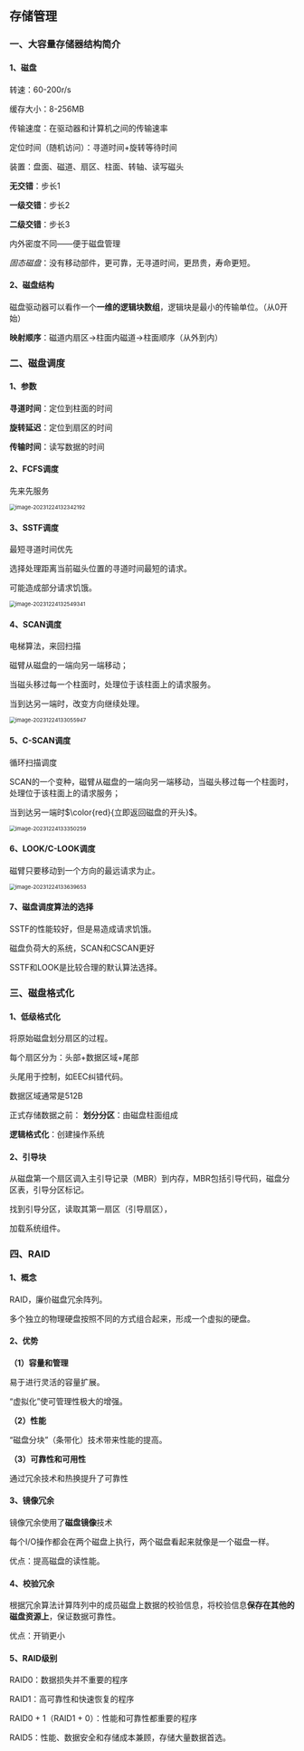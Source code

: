 ## 存储管理

### 一、大容量存储器结构简介

#### 1、磁盘

转速：60-200r/s

缓存大小：8-256MB

传输速度：在驱动器和计算机之间的传输速率

定位时间（随机访问）：寻道时间+旋转等待时间



装置：盘面、磁道、扇区、柱面、转轴、读写磁头

**无交错**：步长1

**一级交错**：步长2

**二级交错**：步长3



内外密度不同——便于磁盘管理

*固态磁盘*：没有移动部件，更可靠，无寻道时间，更昂贵，寿命更短。



#### 2、磁盘结构

磁盘驱动器可以看作一个**一维的逻辑块数组**，逻辑块是最小的传输单位。（从0开始）

**映射顺序**：磁道内扇区$\rightarrow$柱面内磁道$\rightarrow$柱面顺序（从外到内）



### 二、磁盘调度

#### 1、参数

**寻道时间**：定位到柱面的时间

**旋转延迟**：定位到扇区的时间

**传输时间**：读写数据的时间

#### 2、FCFS调度

先来先服务

<img src="C:\Users\16958\AppData\Roaming\Typora\typora-user-images\image-20231224132342192.png" alt="image-20231224132342192" style="zoom:67%;" />

#### 3、SSTF调度

最短寻道时间优先

选择处理距离当前磁头位置的寻道时间最短的请求。

可能造成部分请求饥饿。

<img src="C:\Users\16958\AppData\Roaming\Typora\typora-user-images\image-20231224132549341.png" alt="image-20231224132549341" style="zoom:67%;" />

#### 4、SCAN调度

电梯算法，来回扫描

磁臂从磁盘的一端向另一端移动；

当磁头移过每一个柱面时，处理位于该柱面上的请求服务。

当到达另一端时，改变方向继续处理。

<img src="C:\Users\16958\AppData\Roaming\Typora\typora-user-images\image-20231224133055947.png" alt="image-20231224133055947" style="zoom:67%;" />

#### 5、C-SCAN调度

循环扫描调度

SCAN的一个变种，磁臂从磁盘的一端向另一端移动，当磁头移过每一个柱面时，处理位于该柱面上的请求服务；

当到达另一端时$\color{red}{立即返回磁盘的开头}$。

<img src="C:\Users\16958\AppData\Roaming\Typora\typora-user-images\image-20231224133350259.png" alt="image-20231224133350259" style="zoom:67%;" />

#### 6、LOOK/C-LOOK调度

磁臂只要移动到一个方向的最远请求为止。

<img src="C:\Users\16958\AppData\Roaming\Typora\typora-user-images\image-20231224133639653.png" alt="image-20231224133639653" style="zoom:67%;" />

#### 7、磁盘调度算法的选择

SSTF的性能较好，但是易造成请求饥饿。

磁盘负荷大的系统，SCAN和CSCAN更好

SSTF和LOOK是比较合理的默认算法选择。

### 三、磁盘格式化

#### 1、低级格式化

将原始磁盘划分扇区的过程。

每个扇区分为：头部+数据区域+尾部

头尾用于控制，如EEC纠错代码。

数据区域通常是512B



正式存储数据之前：
**划分分区**：由磁盘柱面组成

**逻辑格式化**：创建操作系统

#### 2、引导块

从磁盘第一个扇区调入主引导记录（MBR）到内存，MBR包括引导代码，磁盘分区表，引导分区标记。

找到引导分区，读取其第一扇区（引导扇区），

加载系统组件。

### 四、RAID

#### 1、概念

RAID，廉价磁盘冗余阵列。

多个独立的物理硬盘按照不同的方式组合起来，形成一个虚拟的硬盘。

#### 2、优势

**（1）容量和管理**

易于进行灵活的容量扩展。

“虚拟化”使可管理性极大的增强。

**（2）性能**

“磁盘分块”（条带化）技术带来性能的提高。

**（3）可靠性和可用性**

通过冗余技术和热换提升了可靠性

#### 3、镜像冗余

镜像冗余使用了**磁盘镜像**技术

每个I/O操作都会在两个磁盘上执行，两个磁盘看起来就像是一个磁盘一样。

优点：提高磁盘的读性能。

#### 4、校验冗余

根据冗余算法计算阵列中的成员磁盘上数据的校验信息，将校验信息**保存在其他的磁盘资源上**，保证数据可靠性。

优点：开销更小

#### 5、RAID级别

RAID0：数据损失并不重要的程序

RAID1：高可靠性和快速恢复的程序

RAID0 + 1（RAID1 + 0）：性能和可靠性都重要的程序

RAID5：性能、数据安全和存储成本兼顾，存储大量数据首选。

